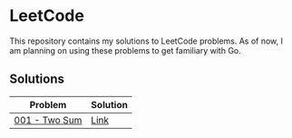 # LeetCode
This repository contains my solutions to LeetCode problems. As of now, I am planning on using these problems to get familiary with Go.

## Solutions
| Problem | Solution |
| ------- | -------- |
| [001 - Two Sum](https://leetcode.com/problems/two-sum/) | [Link](https://github.com/toasty-toast/leetcode/001) |